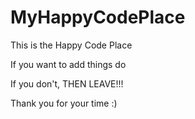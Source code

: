 # MyHappyCodePlace

This is the Happy Code Place

If you want to add things do

If you don't, THEN LEAVE!!!

Thank you for your time :)
